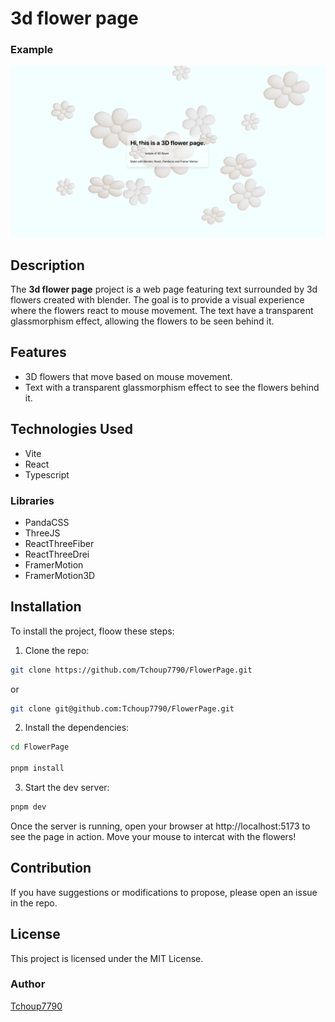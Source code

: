 # 3d flower page

### Example
![example page](/public/example.png)

## Description
The **3d flower page** project is a web page featuring text surrounded by 3d flowers created with blender.
The goal is to provide a visual experience where the flowers react to mouse movement.
The text have a transparent glassmorphism effect, allowing the flowers to be seen behind it.

## Features
- 3D flowers that move based on mouse movement.
- Text with a transparent glassmorphism effect to see the flowers behind it.

## Technologies Used
- Vite
- React
- Typescript

### Libraries
- PandaCSS
- ThreeJS
- ReactThreeFiber
- ReactThreeDrei
- FramerMotion
- FramerMotion3D

## Installation
To install the project, floow these steps:

1. Clone the repo:
```bash
git clone https://github.com/Tchoup7790/FlowerPage.git
```
or
```bash
git clone git@github.com:Tchoup7790/FlowerPage.git
```

2. Install the dependencies:
```bash
cd FlowerPage

pnpm install
```

3. Start the dev server:
```bash
pnpm dev
```

Once the server is running, open your browser at http://localhost:5173 to see the page in action.
Move your mouse to intercat with the flowers!

## Contribution

If you have suggestions or modifications to propose, please open an issue in the repo.

## License
This project is licensed under the MIT License.

### Author
[Tchoup7790](https://github.com/Tchoup7790)
